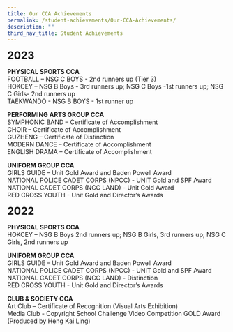 ```yaml
---
title: Our CCA Achievements
permalink: /student-achievements/Our-CCA-Achievements/
description: ""
third_nav_title: Student Achievements
---
```

**<font size="5">2023</font>**

**PHYSICAL SPORTS CCA**<br>
FOOTBALL – NSG C BOYS - 2nd runners up (Tier 3) <br>
HOKCEY – NSG B Boys - 3rd runners up; NSG C Boys -1st runners up; NSG C Girls- 2nd runners up <br>
TAEKWANDO - NSG B BOYS - 1st runner up

**PERFORMING ARTS GROUP CCA**<br> 
SYMPHONIC BAND – Certificate of Accomplishment<br>
CHOIR – Certificate of Accomplishment<br>
GUZHENG – Certificate of Distinction<br> 
MODERN DANCE – Certificate of Accomplishment<br>
ENGLISH DRAMA – Certificate of Accomplishment 

**UNIFORM GROUP CCA**<br>
GIRLS GUIDE – Unit Gold Award and Baden Powell Award<br>
NATIONAL POLICE CADET CORPS (NPCC) - UNIT Gold and SPF Award<br> 
NATIONAL CADET CORPS (NCC LAND) - Unit Gold Award<br>
RED CROSS YOUTH - Unit Gold and Director’s Awards 

**<font size="5">2022</font>**

**PHYSICAL SPORTS CCA**<br>
HOKCEY – NSG B Boys 2nd runners up; NSG B Girls, 3rd runners up; NSG C Girls, 2nd runners up 

**UNIFORM GROUP CCA**<br>
GIRLS GUIDE – Unit Gold Award and Baden Powell Award<br>
NATIONAL POLICE CADET CORPS (NPCC) - UNIT Gold and SPF Award<br> 
NATIONAL CADET CORPS (NCC LAND) - Distinction<br>
RED CROSS YOUTH - Unit Gold and Director’s Awards 

**CLUB &amp; SOCIETY CCA**<br>
Art Club – Certificate of Recognition (Visual Arts Exhibition)<br> 
Media Club - Copyright School Challenge Video Competition GOLD Award (Produced by Heng Kai Ling)